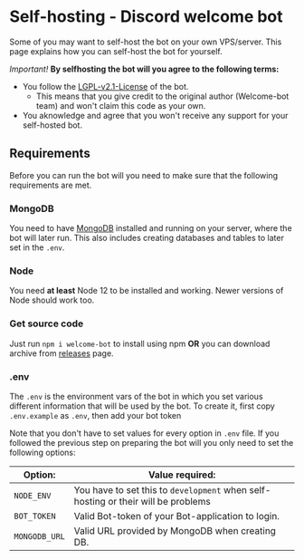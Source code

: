 # Self-hosting - Discord welcome bot

[license]: https://github.com/Welcome-bot/welcome-bot/blob/main/LICENSE
[releases]: https://github.com/Welcome-bot/welcome-bot/releases

Some of you may want to self-host the bot on your own VPS/server.
This page explains how you can self-host the bot for yourself.

*Important!*
**By selfhosting the bot will you agree to the following terms:**
- You follow the [LGPL-v2.1-License][license] of the bot.
    - This means that you give credit to the original author (Welcome-bot team) and won't claim this code as your own.
- You aknowledge and agree that you won't receive any support for your self-hosted bot.

## Requirements
Before you can run the bot will you need to make sure that the following requirements are met.

### MongoDB
You need to have [MongoDB](//mongodb.com) installed and running on your server, where the bot will later run.
This also includes creating databases and tables to later set in the `.env`.

### Node
You need **at least** Node 12 to be installed and working. Newer versions of Node should work too.

### Get source code
Just run `npm i welcome-bot` to install using npm **OR** you can download archive from [releases] page.

### .env
The `.env` is the environment vars of the bot in which you set various different information that will be used by the bot.
To create it, first copy `.env.example` as `.env`, then add your bot token

Note that you don't have to set values for every option in `.env` file.
If you followed the previous step on preparing the bot will you only need to set the following options:

| Option:                | Value required:                                                                   |
| ---------------------- | --------------------------------------------------------------------------------- |
| `NODE_ENV`             | You have to set this to `development` when self-hosting or their will be problems |
| `BOT_TOKEN`            | Valid Bot-token of your Bot-application to login.                                 |
| `MONGODB_URL`          | Valid URL provided by MongoDB when creating DB.                                   |
